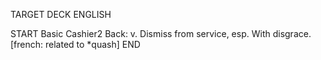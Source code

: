 TARGET DECK
ENGLISH

START
Basic
Cashier2
Back: v. Dismiss from service, esp. With disgrace. [french: related to *quash]
END
